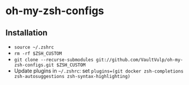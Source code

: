 # oh-my-zsh-configs


## Installation

- `source ~/.zshrc`
- `rm -rf $ZSH_CUSTOM`
- `git clone --recurse-submodules git://github.com/VaultVulp/oh-my-zsh-configs.git $ZSH_CUSTOM`
- Update plugins in `~/.zshrc`: set `plugins=(git docker zsh-completions zsh-autosuggestions zsh-syntax-highlighting)`
